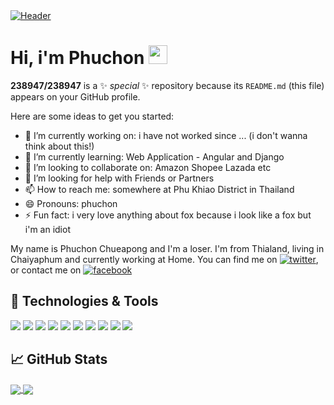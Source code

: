 <!-- Resources -->
<!-- Icons: https://simpleicons.org/ -->
<!-- GitHub Stats: https://github.com/anuraghazra/github-readme-stats -->
<!-- Emojis: https://emojipedia.org/emoji/ -->
<!-- HTML Emojis: https://www.fileformat.info/index.htm -->
<!-- Shields: https://shields.io/ -->
<!-- Awesome GitHub Profile README: https://github.com/abhisheknaiidu/awesome-github-profile-readme -->
<!-- Source: https://github.com/MartinHeinz -->

<a href="https://dribbble.com/FromASloth" title="Picture Gif by FromASloth">
  <img align="center" src="https://i.imgur.com/RO8ltd9.gif" alt="Header">
</a>

# Hi, i'm Phuchon <img src="https://i.imgur.com/MR0U3ET.gif" width="30px">

**238947/238947** is a ✨ _special_ ✨ repository because its `README.md` (this file) appears on your GitHub profile.

Here are some ideas to get you started:

- 🔭 I’m currently working on: i have not worked since ... (i don't wanna think about this!)
- 🌱 I’m currently learning: Web Application - Angular and Django
- 👯 I’m looking to collaborate on: Amazon Shopee Lazada etc
- 🤔 I’m looking for help with Friends or Partners
- 📫 How to reach me: somewhere at Phu Khiao District in Thailand
- 😄 Pronouns: phuchon
- ⚡ Fun fact: i very love anything about fox because i look like a fox but i'm an idiot

My name is Phuchon Chueapong and I'm a loser. I'm from Thialand, living in Chaiyaphum and currently working at Home. You can find me on [![][1.2]][1], or contact me on [![][3.2]][3]

## 🔧 Technologies & Tools
![](https://img.shields.io/badge/OS-Linux_Server-informational?style=flat&logo=linux&logoColor=white&color=2bbc8a)
![](https://img.shields.io/badge/Editor-Visual_Studio_Code-informational?style=flat&logo=visual-studio-code&logoColor=white&color=2bbc8a)
![](https://img.shields.io/badge/Code-Python-informational?style=flat&logo=python&logoColor=white&color=2bbc8a)
![](https://img.shields.io/badge/Code-JavaScript-informational?style=flat&logo=javascript&logoColor=white&color=2bbc8a)
![](https://img.shields.io/badge/Code-TypeScript-informational?style=flat&logo=typescript&logoColor=white&color=2bbc8a)
![](https://img.shields.io/badge/Framework-Angular-informational?style=flat&logo=angular&logoColor=white&color=2bbc8a)
![](https://img.shields.io/badge/Framework-Django-informational?style=flat&logo=django&logoColor=white&color=2bbc8a)
![](https://img.shields.io/badge/Shell-Bash-informational?style=flat&logo=gnu-bash&logoColor=white&color=2bbc8a)
![](https://img.shields.io/badge/Tools-PostgreSQL-informational?style=flat&logo=postgresql&logoColor=white&color=2bbc8a)
![](https://img.shields.io/badge/Tools-Docker-informational?style=flat&logo=docker&logoColor=white&color=2bbc8a)

## &#x1f4c8; GitHub Stats

<a href="https://github.com/MartinHeinz/MartinHeinz">
  <img align="center" src="https://github-readme-stats.vercel.app/api/top-langs/?username=238947&hide=html,css,scss,sass,less&title_color=ffffff&text_color=c9cacc&icon_color=2bbc8a&bg_color=1d1f21&langs_count=3">
</a>
<a href="https://github.com/MartinHeinz/MartinHeinz">
  <img align="center" src="https://github-readme-stats.vercel.app/api?username=238947&show_icons=true&line_height=27&count_private=true&title_color=ffffff&text_color=c9cacc&icon_color=2bbc8a&bg_color=1d1f21">
</a>

<!-- links to social media icons -->

<!-- icons without padding -->

[1.2]: https://raw.githubusercontent.com/238947/238947/master/twitter.png (twitter)
[3.2]: https://raw.githubusercontent.com/238947/238947/master/facebook.png (facebook)

<!-- links to your social media accounts -->

[1]: https://twitter.com/9PhuCharm
[2]: https://github.com/238947
[3]: https://www.facebook.com/profile.php?id=100053135644728
